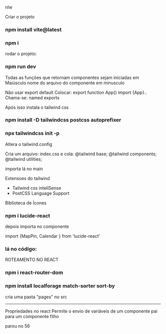 
nlw


Criar o projeto
### npm install vite@latest

### npm i



rodar o projeto:
### npm run dev

Todas as funções que retornam componentes sejam iniciadas em Maiúsculo 
nome do arquivo do componente em minusculo

Não usar export default
Colocar: export function App()
import {App}..
Chama-se: named exports

Após isso instala o tailwind css

### npm install -D tailwindcss postcss autoprefixer
### npx tailwindcss init -p

Altera o tailwind.config

Cria um arquivo: index.css
e cola:
@tailwind base;
@tailwind components;
@tailwind utilities;

importa lá no main

Extensoes do tailwind
 - Tailwind css inteliSense
 - PostCSS Language Support


 Biblioteca de Ícones
 ### npm i lucide-react
 depois importa no componente

 import {MapPin, Calendar } from 'lucide-react'
 ### lá no código: <MapPin />


 ROTEAMENTO NO REACT

 ### npm i react-router-dom
### npm install localforage match-sorter sort-by

cria uma pasta "pages" no src



***********************************************************************
Propriedades no react
Permite o envio de variáveis de um componente pai para um componente filho

parou no 56